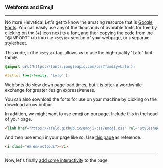 ### Webfonts and Emoji

---

No more Helvetica! Let's get to know the amazing resource that is [Google Fonts](https://fonts.google.com). You can easily use any of the thousands of available fonts for free by clicking on the (+) icon next to a font, and then copying the code from the "@IMPORT" tab into the `<style>` section of your webpage, or a separate stylesheet.

This code, in the `<style>` tag, allows us to use the high-quality "Lato" font family.

```css
@import url('https://fonts.googleapis.com/css?family=Lato');

#title{ font-family: 'Lato' }
```

Webfonts do slow down page load times, but it is often a worthwhile exchange for greater design expressiveness.

You can also download the fonts for use on your machine by clicking on the download arrow button.

In addition, we might want to use emoji on our page. Include this in the head of your page.

```html
<link href="https://afeld.github.io/emoji-css/emoji.css" rel="stylesheet">
```

And then use emoji in your page like so. Use [this page](https://afeld.github.io/emoji-css/) as reference.

```html
<i class="em em-octopus"></i>
```

---

Now, let's finally [add some interactivity](js_basics.md) to the page.

